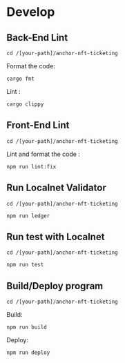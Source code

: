 # Develop


## Back-End Lint

```
cd /[your-path]/anchor-nft-ticketing
```

Format the code:

```
cargo fmt
```

Lint :

```
cargo clippy
```


## Front-End Lint

```
cd /[your-path]/anchor-nft-ticketing
```

Lint and format the code :

```
npm run lint:fix
```


## Run Localnet Validator

```
cd /[your-path]/anchor-nft-ticketing
```

```
npm run ledger
```


## Run test with Localnet

```
cd /[your-path]/anchor-nft-ticketing
```


```
npm run test
```


## Build/Deploy program

```
cd /[your-path]/anchor-nft-ticketing
```

Build:

```
npm run build
```

Deploy:

```
npm run deploy
```
